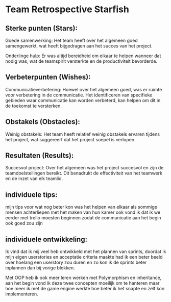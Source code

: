 # Team Retrospective Starfish

## Sterke punten (Stars):

Goede samenwerking: Het team heeft over het algemeen goed samengewerkt, wat heeft bijgedragen aan het succes van het project.

Onderlinge hulp: Er was altijd bereidheid om elkaar te helpen wanneer dat nodig was, wat de teamspirit versterkte en de productiviteit bevorderde.

## Verbeterpunten (Wishes):

Communicatieverbetering: Hoewel over het algemeen goed, was er ruimte voor verbetering in de communicatie. Het identificeren van specifieke gebieden waar communicatie kan worden verbeterd, kan helpen om dit in de toekomst te versterken.

## Obstakels (Obstacles):

Weinig obstakels: Het team heeft relatief weinig obstakels ervaren tijdens het project, wat suggereert dat het project soepel is verlopen.

## Resultaten (Results):

Succesvol project: Over het algemeen was het project succesvol en zijn de teamdoelstellingen bereikt. Dit benadrukt de effectiviteit van het teamwerk en de inzet van elk teamlid.

## individuele tips:

mijn tips voor wat nog beter kon was het helpen van elkaar als sommige mensen achterliepen met het maken van hun kamer ook vond ik dat ik we eerder met trello moesten beginnen zodat de communicatie aan het begin ook goed zou zijn

## individuele ontwikkeling:

Ik vind dat ik mij veel heb ontwikkeld met het plannen van sprints, doordat ik mijn eigen userstories en acceptatie criteria maakte had ik een beter beeld over hoelang een userstory zou duren en zo kon ik de sprints beter inplannen dan bij vorige blokken.

Met OOP heb ik ook meer leren werken met Polymorphism en inheritance, aan het begin vond ik deze twee concepten moeilijk om te hanteren maar hoe meer ik met de game engine werkte hoe beter ik het snapte en zelf kon implementeren.
